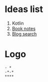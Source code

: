 # Ideas list

1. Kotlin
2. [Book notes](https://github.com/mgp/book-notes/tree/master)
3. [Blog search](https://gohugo.io/tools/search/)

# Logo

```
- *
-*-*
****
```
